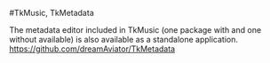#TkMusic, TkMetadata

The metadata editor included in TkMusic (one package with and one without available) is also available as a standalone application. https://github.com/dreamAviator/TkMetadata
